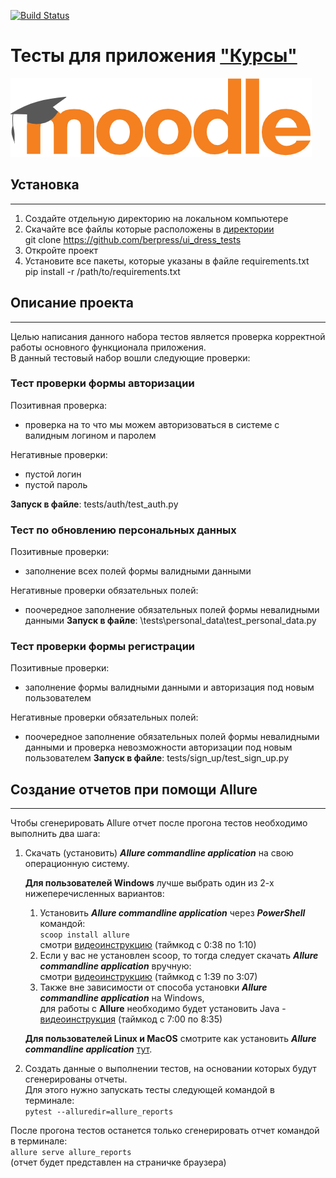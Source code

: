 [![Build Status](https://app.travis-ci.com/berpress/ui_dress_tests.svg?branch=main)](https://app.travis-ci.com/berpress/ui_dress_tests)

# Тесты для приложения ["Курсы"](https://qacoursemoodle.innopolis.university)

![Курсы](logo.png)

## Установка
***
1. Создайте отдельную директорию на локальном компьютере
2. Скачайте все файлы которые расположены в [директории](https://github.com/berpress/ui_dress_tests) <br>
   git clone https://github.com/berpress/ui_dress_tests
3. Откройте проект
4. Установите все пакеты, которые указаны в файле requirements.txt <br>
pip install -r /path/to/requirements.txt


## Описание проекта
***
Целью написания данного набора тестов является проверка корректной работы основного функционала приложения. <br> В данный тестовый набор вошли следующие проверки:  
### Тест проверки формы авторизации
Позитивная проверка:
* проверка на то что мы можем авторизоваться в системе с валидным логином и паролем<br>

Негативные проверки:
* пустой логин
* пустой пароль

__Запуск в файле__: tests/auth/test_auth.py

### Тест по обновлению персональных данных
Позитивные проверки:
* заполнение всех полей формы валидными данными

Негативные проверки обязательных полей:
* поочередное заполнение обязательных полей формы невалидными данными
__Запуск в файле__: \tests\personal_data\test_personal_data.py

### Тест проверки формы регистрации
Позитивные проверки:
* заполнение формы валидными данными и авторизация под новым пользователем 

Негативные проверки обязательных полей:
* поочередное заполнение обязательных полей формы невалидными данными и проверка невозможности авторизации под новым пользователем
__Запуск в файле__: tests/sign_up/test_sign_up.py

## Создание отчетов при помощи Allure
***
Чтобы сгенерировать Allure отчет после прогона тестов необходимо выполнить два шага:
1. Скачать (установить) _**Allure commandline application**_  на свою операционную систему.

   **Для пользователей Windows** лучше выбрать один из 2-х нижеперечисленных вариантов:
   1) Установить _**Allure commandline application**_ через _**PowerShell**_ командой:
   <br>```scoop install allure```<br>
      смотри [видеоинструкцию](https://www.youtube.com/watch?v=3WuTSDkfuqQ) (таймкод с 0:38 по 1:10)
   2) Если у вас не установлен scoop, то тогда следует скачать _**Allure commandline application**_ вручную:<br>
      смотри [видеоинструкцию](https://www.youtube.com/watch?v=3WuTSDkfuqQ) (таймкод с 1:39 по 3:07)
   3) Также вне зависимости от способа установки _**Allure commandline application**_ на Windows,
   <br>для работы с **Allure** необходимо будет
   установить Java - [видеоинструкция](https://www.youtube.com/watch?v=6qASwPL86MM&t=1352s) (таймкод с 7:00 по 8:35)

   **Для пользователей Linux и MacOS** смотрите как установить
_**Allure commandline application**_ [тут](https://docs.qameta.io/allure/#_installing_a_commandline).

2. Создать данные о выполнении тестов, на основании которых будут сгенерированы отчеты.
<br>Для этого нужно запускать тесты следующей командой в терминале:<br>```pytest --alluredir=allure_reports```


После прогона тестов останется только сгенерировать отчет командой в терминале:
<br>```allure serve allure_reports```<br>(отчет будет представлен на страничке браузера)



